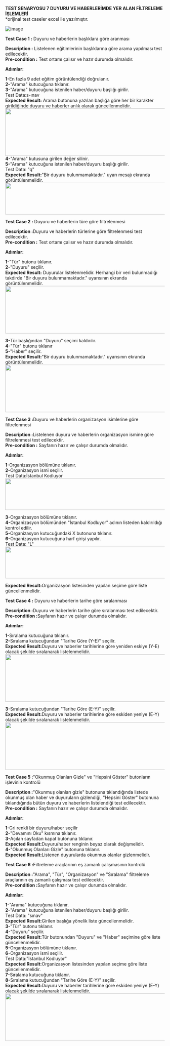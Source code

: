 <strong>TEST SENARYOSU 7 DUYURU VE HABERLERİMDE YER ALAN FİLTRELEME İŞLEMLERİ</strong> <br>
*orijinal test caseler excel ile yazılmıştır.

![image](https://github.com/suleymankulaksiz/Pair3-Tobeto-Proje/assets/137040573/a4d48055-ae60-4c18-b17a-0550b422c96e)



<b>Test Case 1 :</b> Duyuru ve haberlerin başlıklara göre aranması

<b>Description :</b> Listelenen eğitimlerinin başlıklarına göre arama yapılması test edilecektir.<br>
<b>Pre-condition :</b> Test ortamı çalısır ve hazır durumda olmalıdır. 

<b>Adımlar:</b>

<b>1-</b>En fazla 9 adet eğitim görüntülendiği doğrulanır. <br>
<b>2-</b>"Arama" kutucuğuna tıklanır.<br>
<b>3-</b>"Arama" kutucuğuna istenilen haber/duyuru başlığı girilir.<br>
Test Data:s-ınav<br>
<b>Expected Result:</b> Arama butonuna yazılan başlığa göre her bir karakter girildiğinde duyuru ve haberler anlık olarak güncellenmelidir.
<img src="https://github.com/suleymankulaksiz/Pair3-Tobeto-Proje/assets/137040573/482ec2e5-7c91-4720-bcb3-fe5f4fbe6bd9" width="600" height="150"><br>
<b>4-</b>"Arama" kutusuna girilen değer silinir.<br>
<b>5-</b>"Arama" kutucuğuna istenilen haber/duyuru başlığı girilir.<br>
Test Data: "q"<br>
<b>Expected Result:</b>"Bir duyuru bulunmamaktadır." uyarı mesajı ekranda görüntülenmelidir.<br>
<img src="https://github.com/suleymankulaksiz/Pair3-Tobeto-Proje/assets/137040573/7ec86886-e5a2-44a5-9fb5-a88d5803ec2a" width="700" height="100"><br>






<b>Test Case 2 :</b> Duyuru ve haberlerin türe göre filtrelenmesi

<b>Description :</b>Duyuru ve haberlerin türlerine göre filtrelenmesi test edilecektir.<br>
<b>Pre-condition :</b> Test ortamı çalısır ve hazır durumda olmalıdır. 

<b>Adımlar:</b>

<b>1-</b>"Tür" butonu tıklanır.   <br>
<b>2-</b>"Duyuru" seçilir.<br>
<b>Expected Result:</b> Duyurular listelenmelidir. Herhangi bir veri bulunmadığı takdirde "Bir duyuru bulunmamaktadır." uyarısının ekranda görüntülenmelidir.<br>
<img src="https://github.com/suleymankulaksiz/Pair3-Tobeto-Proje/assets/137040573/e8d7ed32-5b43-45c1-a22c-13f1c688a633" width="700" height="150"><br>

<b>3-</b>Tür başlığından "Duyuru" seçimi kaldırılır.<br>
<b>4-</b>"Tür" butonu tıklanır<br>
<b>5-</b>"Haber" seçilir.<br>
<b>Expected Result:</b>"Bir duyuru bulunmamaktadır." uyarısının ekranda görüntülenmelidir.<br>
<img src="https://github.com/suleymankulaksiz/Pair3-Tobeto-Proje/assets/137040573/56e13e99-ffc6-4a51-affd-5273515ba719" width="600" height="150"><br>







<b>Test Case 3 :</b>Duyuru ve haberlerin organizasyon isimlerine göre filtrelenmesi

<b>Description :</b>Listelenen duyuru ve haberlerin organizasyon ismine göre filtrelenmesi test edilecektir.<br>
<b>Pre-condition :</b> Sayfanın hazır ve çalışır durumda olmalıdır.

<b>Adımlar:</b>

<b>1-</b>Organizasyon bölümüne tıklanır. <br>
<b>2-</b>Organizasyon ismi seçilir.<br>
Test Data:İstanbul Kodluyor<br>
<img src="https://github.com/suleymankulaksiz/Pair3-Tobeto-Proje/assets/137040573/50721daa-8d1d-4606-9f73-4955e9a6f0ae" width="600" height="100"><br>

<b>3-</b>Organizasyon bölümüne tıklanır.<br>
<b>4-</b>Organizasyon bölümünden "İstanbul Kodluyor" adının listeden kaldırıldığı kontrol edilir.<br>
<b>5-</b>Organizasyon kutucuğundaki X butonuna tıklanır.<br>
<b>6-</b>Organizasyon kutucuğuna harf girişi yapılır.<br>
Test Data: "L"<br>
<img src="https://github.com/suleymankulaksiz/Pair3-Tobeto-Proje/assets/137040573/5061ace5-3c93-407a-845b-fcd5b910fb22" width="600" height="100"><br>


<b>Expected Result:</b>Organizasyon listesinden yapılan seçime göre liste güncellenmelidir.






<b>Test Case 4 :</b> Duyuru ve haberlerin tarihe göre sıralanması

<b>Description :</b>Duyuru ve haberlerin tarihe göre sıralanması test edilecektir.<br>
<b>Pre-condition :</b>Sayfanın hazır ve çalışır durumda olmalıdır.

<b>Adımlar:</b>

<b>1-</b>Sıralama kutucuğuna tıklanır.<br>
<b>2-</b>Sıralama kutucuğundan "Tarihe Göre (Y-E)" seçilir.<br>
<b>Expected Result:</b>Duyuru ve haberler tarihlerine göre yeniden eskiye (Y-E) olacak şekilde sıralanarak listelenmelidir.<br>
<img src="https://github.com/suleymankulaksiz/Pair3-Tobeto-Proje/assets/137040573/9fcfa507-60b6-4ae1-aa29-c66b60f6a796" width="700" height="150"><br>

<b>3-</b>Sıralama kutucuğundan "Tarihe Göre (E-Y)" seçilir.<br>
<b>Expected Result:</b>Duyuru ve haberler tarihlerine göre eskiden yeniye (E-Y) olacak şekilde sıralanarak listelenmelidir.
<img src="https://github.com/suleymankulaksiz/Pair3-Tobeto-Proje/assets/137040573/86f4670f-5119-4518-92fb-5a052aaa013d" width="700" height="150"><br>








<b>Test Case 5 :</b>"Okunmuş Olanları Gizle" ve "Hepsini Göster" butonların işlevinin kontrolü

<b>Description :</b>"Okunmuş olanları gizle" butonuna tıklandığında listede okunmuş olan haber ve duyuruların gizlendiği, "Hepsini Göster" butonuna tıklandığında bütün duyuru ve haberlerin listelendiği test edilecektir. <br>
<b>Pre-condition :</b> Sayfanın hazır ve çalışır durumda olmalıdır.

<b>Adımlar:</b>

<b>1-</b>Gri renkli bir duyuru/haber seçilir<br>
<b>2-</b>"Devamını Oku" kısmına tıklanır.<br>
<b>3-</b>Açılan sayfadan kapat butonuna tıklanır.<br>
<b>Expected Result:</b>Duyuru/haber renginin beyaz olarak değişmelidir.<br>
<b>4-</b>"Okunmuş Olanları Gizle" butonuna tıklanır.<br>
<b>Expected Result:</b>Listenen duyurularda okunmus olanlar gizlenmelidir.






<b>Test Case 6 :</b>Filtreleme araçlarının eş zamanlı çalışmasının kontrolü 

<b>Description :</b>"Arama", "Tür", "Organizasyon" ve "Sıralama" filtreleme araçlarının eş zamanlı çalışması test edilecektir.<br>
<b>Pre-condition :</b>Sayfanın hazır ve çalışır durumda olmalıdır.

<b>Adımlar:</b>

<b>1-</b>"Arama" kutucuğuna tıklanır.<br>
<b>2-</b>"Arama" kutucuğuna istenilen haber/duyuru başlığı girilir.<br>
Test Data: "sınav"<br>
<b>Expected Result:</b>Girilen başlığa yönelik liste güncellenmelidir.<br>
<b>3-</b>"Tür" butonu tıklanır.<br>
<b>4-</b>"Duyuru" seçilir.<br>
<b>Expected Result:</b>Tür butonundan "Duyuru" ve "Haber" seçimine göre liste güncellenmelidir.<br>
<b>5-</b>Organizasyon bölümüne tıklanır.<br>
<b>6-</b>Organizasyon ismi seçilir.<br>
Test Data:"İstanbul Kodluyor"<br>
<b>Expected Result:</b>Organizasyon listesinden yapılan seçime göre liste güncellenmelidir.<br>
<b>7-</b>Sıralama kutucuğuna tıklanır.<br>
<b>8-</b>Sıralama kutucuğundan "Tarihe Göre (E-Y)" seçilir.<br>
<b>Expected Result:</b>Duyuru ve haberler tarihlerine göre eskiden yeniye  (E-Y)  olacak şekilde sıralanarak listelenmelidir.
<img src="https://github.com/suleymankulaksiz/Pair3-Tobeto-Proje/assets/137040573/62f0ddab-c543-4d24-9946-48b55d9ee491" width="700" height="150"><br>








